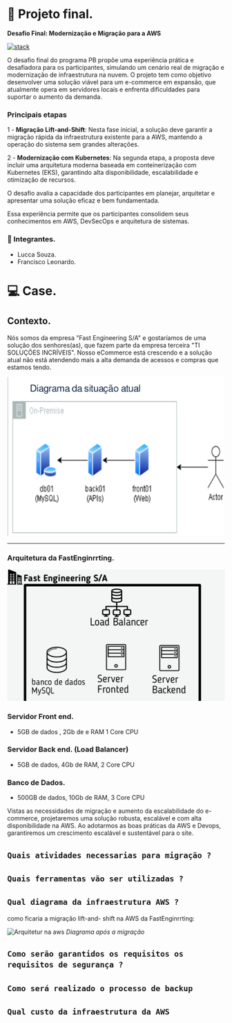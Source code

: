 # 🚀 Projeto final.
**Desafio Final: Modernização e Migração para a AWS**

[![stack](https://skillicons.dev/icons?i=aws,kubernetes&perline=10)](https://skillicons.dev)

O desafio final do programa PB propõe uma experiência prática e desafiadora para os participantes, simulando um cenário real de migração e modernização de infraestrutura na nuvem. O projeto tem como objetivo desenvolver uma solução viável para um e-commerce em expansão, que atualmente opera em servidores locais e enfrenta dificuldades para suportar o aumento da demanda.
### Principais etapas
1 - **Migração Lift-and-Shift**: Nesta fase inicial, a solução deve garantir a migração rápida da infraestrutura existente para a AWS, mantendo a operação do sistema sem grandes alterações. 



2 - **Modernização com Kubernetes**: Na segunda etapa, a proposta deve incluir uma arquitetura moderna baseada em conteinerização com Kubernetes (EKS), garantindo alta disponibilidade, escalabilidade e otimização de recursos. 

O desafio avalia a capacidade dos participantes em planejar, arquitetar e apresentar uma solução eficaz e bem fundamentada.

Essa experiência permite que os participantes consolidem seus conhecimentos em AWS, DevSecOps e arquitetura de sistemas.


### 👥 Integrantes.
- Lucca Souza.
- Francisco Leonardo.

# 💻 Case.
## Contexto.
Nós somos da empresa "Fast Engineering S/A" e
gostaríamos de uma solução dos senhores(as), que
fazem parte da empresa terceira "TI SOLUÇÕES
INCRÍVEIS".
Nosso eCommerce está crescendo e a solução
atual não está atendendo mais a alta demanda de
acessos e compras que estamos tendo.

![atores](img/caso.png)
___
### Arquitetura da FastEnginrrting.
![Arquitetura atual](img/fast.webp)
### Servidor Front end. 

- 5GB de dados , 2Gb de e RAM 1 Core
CPU
### Servidor Back end. (Load Balancer)

- 5GB de dados, 4Gb de RAM, 2 Core CPU
### Banco de Dados.
- 500GB de dados, 10Gb de RAM, 3 Core CPU

Vistas as necessidades de migração e aumento da escalabilidade do e-commerce, projetaremos uma solução robusta, escalável e com alta disponibilidade na AWS. Ao adotarmos as boas práticas da AWS e Devops, garantiremos um crescimento escalável e sustentável para o site.


```Quais atividades necessarias para migração ? ```
---


```Quais ferramentas vão ser utilizadas ?```
---


```Qual diagrama da infraestrutura AWS ?```
---
como ficaria a migração lift-and- shift na AWS da FastEnginrrting:


![Arquitetur na aws](img/aws-diagram.png)
*Diagrama após a migração*

```Como serão garantidos os requisitos os requisitos de segurança ?```
---

```Como será realizado o processo de backup```
---

```Qual custo da infraestrutura da AWS```
---

